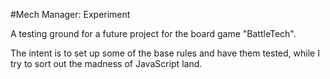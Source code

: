 #Mech Manager: Experiment

A testing ground for a future project for the board game "BattleTech".

The intent is to set up some of the base rules and have them tested,
while I try to sort out the madness of JavaScript land.
